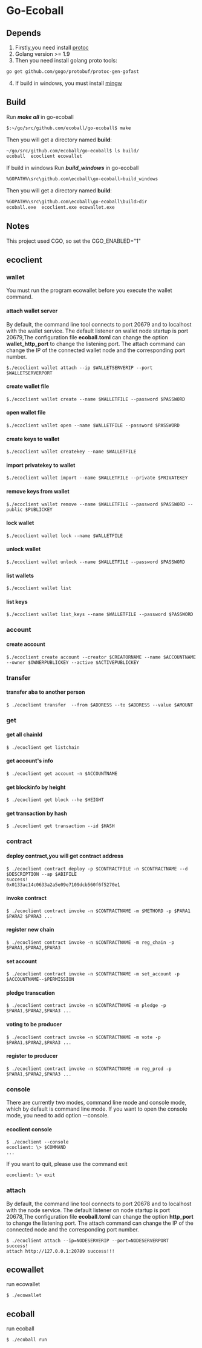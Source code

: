 Go-Ecoball
========

## Depends
1. Firstly,you need install [protoc](https://github.com/google/protobuf/blob/master/src/README.md) 
2. Golang version >= 1.9
3. Then you need install golang proto tools:

```bash
go get github.com/gogo/protobuf/protoc-gen-gofast
```
4. If build in windows, you must install [mingw](http://www.mingw.org/)

## Build
Run ***make all*** in go-ecoball
```bash
$:~/go/src/github.com/ecoball/go-ecoball$ make
```
Then you will get a directory named **build**:
```bash
~/go/src/github.com/ecoball/go-ecoball$ ls build/
ecoball  ecoclient ecowallet
```
If build in windows
Run ***build_windows*** in go-ecoball
```bash
%GOPATH%\src\github.com\ecoball\go-ecoball>build_windows
```
Then you will get a directory named **build**:
```bash
%GOPATH%\src\github.com\ecoball\go-ecoball\build>dir
ecoball.exe  ecoclient.exe ecowallet.exe
```

## Notes
This project used CGO, so set the CGO_ENABLED="1"

## ecoclient
### wallet
You must run the program ecowallet before you execute the wallet command.
#### attach wallet server
By default, the command line tool connects to port 20679 and to localhost with the wallet service.
The default listener on wallet node startup is port 20679,The configuration file **ecoball.toml** can change the option **wallet_http_port** to change the listening port.
The attach command can change the IP of the connected wallet node and the corresponding port number.
```
$./ecoclient wallet attach --ip $WALLETSERVERIP --port $WALLETSERVERPORT
```
#### create wallet file
```
$./ecoclient wallet create --name $WALLETFILE --password $PASSWORD
```
#### open wallet file
```
$./ecoclient wallet open --name $WALLETFILE --password $PASSWORD
```
#### create keys to wallet
```
$./ecoclient wallet createkey --name $WALLETFILE
```
#### import privatekey to wallet
```
$./ecoclient wallet import --name $WALLETFILE --private $PRIVATEKEY
```
#### remove keys from wallet
```
$./ecoclient wallet remove --name $WALLETFILE --password $PASSWORD --public $PUBLICKEY
```
#### lock wallet
```
$./ecoclient wallet lock --name $WALLETFILE
```
#### unlock wallet
```
$./ecoclient wallet unlock --name $WALLETFILE --password $PASSWORD
```
#### list wallets
```
$./ecoclient wallet list
```
#### list keys
```
$./ecoclient wallet list_keys --name $WALLETFILE --password $PASSWORD
```
### account
#### create account
```
$./ecoclient create account --creator $CREATORNAME --name $ACCOUNTNAME --owner $OWNERPUBLICKEY --active $ACTIVEPUBLICKEY
```
### transfer
#### transfer aba  to another person
```
$ ./ecoclient transfer  --from $ADDRESS --to $ADDRESS --value $AMOUNT
```
### get
#### get all chainId
```
$ ./ecoclient get listchain
```
#### get account's info
```
$ ./ecoclient get account -n $ACCOUNTNAME
```
#### get blockinfo by height
```
$ ./ecoclient get block --he $HEIGHT
```
#### get transaction by hash
```
$ ./ecoclient get transaction --id $HASH
```
### contract
#### deploy contract,you will get contract address
```
$ ./ecoclient contract deploy -p $CONTRACTFILE -n $CONTRACTNAME --d $DESCRIPTION --ap $ABIFILE
success!
0x0133ac14c0633a2a5e09e7109dcb560f6f5270e1
```

#### invoke contract
```
$ ./ecoclient contract invoke -n $CONTRACTNAME -m $METHORD -p $PARA1 $PARA2 $PARA3 ...
```
#### register new chain
```
$ ./ecoclient contract invoke -n $CONTRACTNAME -m reg_chain -p $PARA1,$PARA2,$PARA3
```
#### set account
```
$ ./ecoclient contract invoke -n $CONTRACTNAME -m set_account -p $ACCOUNTNAME--$PERMISSION
```
#### pledge transcation
```
$ ./ecoclient contract invoke -n $CONTRACTNAME -m pledge -p $PARA1,$PARA2,$PARA3 ...
```
#### voting to be producer
```
$ ./ecoclient contract invoke -n $CONTRACTNAME -m vote -p $PARA1,$PARA2,$PARA3 ...
```
#### register to producer
```
$ ./ecoclient contract invoke -n $CONTRACTNAME -m reg_prod -p $PARA1,$PARA2,$PARA3 ...
```

### console
There are currently two modes, command line mode and console mode, which by default is command line mode.
If you want to open the console mode, you need to add option --console.
#### ecoclient console
```
$ ./ecoclient --console
ecoclient: \> $COMMAND
...
```
If you want to quit, please use the command exit
```
ecoclient: \> exit
```

### attach
By default, the command line tool connects to port 20678 and to localhost with the node service.
The default listener on node startup is port 20678,The configuration file **ecoball.toml** can change the option **http_port** to change the listening port.
The attach command can change the IP of the connected node and the corresponding port number.
```
$ ./ecoclient attach --ip=NODESERVERIP --port=NODESERVERPORT
success!
attach http://127.0.0.1:20789 success!!!
```
## ecowallet
run ecowallet

```
$ ./ecowallet
```


## ecoball
run ecoball

```
$ ./ecoball run
```


